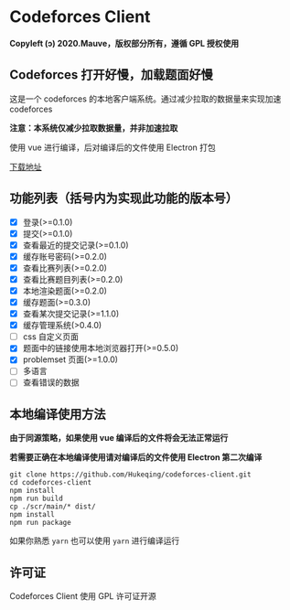 # Codeforces Client

**Copyleft (ɔ) 2020.Mauve，版权部分所有，遵循 GPL 授权使用**

## Codeforces 打开好慢，加载题面好慢

这是一个 codeforces 的本地客户端系统。通过减少拉取的数据量来实现加速 codeforces 

**注意：本系统仅减少拉取数据量，并非加速拉取**

使用 vue 进行编译，后对编译后的文件使用 Electron 打包

[下载地址](https://github.com/Hukeqing/codeforces-client/releases/tag/v1.1.0)

## 功能列表（括号内为实现此功能的版本号）
 - [x] 登录(>=0.1.0)
 - [x] 提交(>=0.1.0)
 - [x] 查看最近的提交记录(>=0.1.0)
 - [x] 缓存账号密码(>=0.2.0)
 - [x] 查看比赛列表(>=0.2.0)
 - [x] 查看比赛题目列表(>=0.2.0)
 - [x] 本地渲染题面(>=0.2.0)
 - [x] 缓存题面(>=0.3.0)
 - [x] 查看某次提交记录(>=1.1.0)
 - [x] 缓存管理系统(>0.4.0)
 - [ ] css 自定义页面
 - [x] 题面中的链接使用本地浏览器打开(>=0.5.0)
 - [x] problemset 页面(>=1.0.0)
 - [ ] 多语言
 - [ ] 查看错误的数据

## 本地编译使用方法
**由于同源策略，如果使用 vue 编译后的文件将会无法正常运行**

**若需要正确在本地编译使用请对编译后的文件使用 Electron 第二次编译**

```shell script
git clone https://github.com/Hukeqing/codeforces-client.git
cd codeforces-client
npm install
npm run build
cp ./scr/main/* dist/
npm install
npm run package
```

如果你熟悉 `yarn` 也可以使用 `yarn` 进行编译运行

## 许可证

Codeforces Client 使用 GPL 许可证开源
